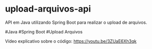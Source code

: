 # upload-arquivos-api

API em Java utilizando Spring Boot para realizar o upload de arquivos.


#Java
#Spring Boot
#Upload Arquivos

Vídeo explicativo sobre o código: https://youtu.be/3ZUaE6Xh3qk
